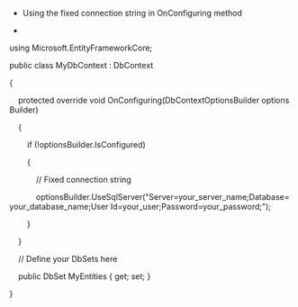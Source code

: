 - Using the fixed connection string in OnConfiguring method
- ```csharp
using Microsoft.EntityFrameworkCore;

public class MyDbContext : DbContext

{

    protected override void OnConfiguring(DbContextOptionsBuilder optionsBuilder)

    {

        if (!optionsBuilder.IsConfigured)

        {

            // Fixed connection string

            optionsBuilder.UseSqlServer("Server=your_server_name;Database=your_database_name;User Id=your_user;Password=your_password;");

        }

    }

    // Define your DbSets here

    public DbSet MyEntities { get; set; }

}
  ```
